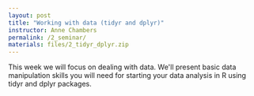 ```yaml
---
layout: post
title: "Working with data (tidyr and dplyr)"
instructor: Anne Chambers
permalink: /2_seminar/
materials: files/2_tidyr_dplyr.zip
---
```


This week we will focus on dealing with data. We'll present basic data manipulation skills you will need for starting your data analysis in R using tidyr and dplyr packages. 
